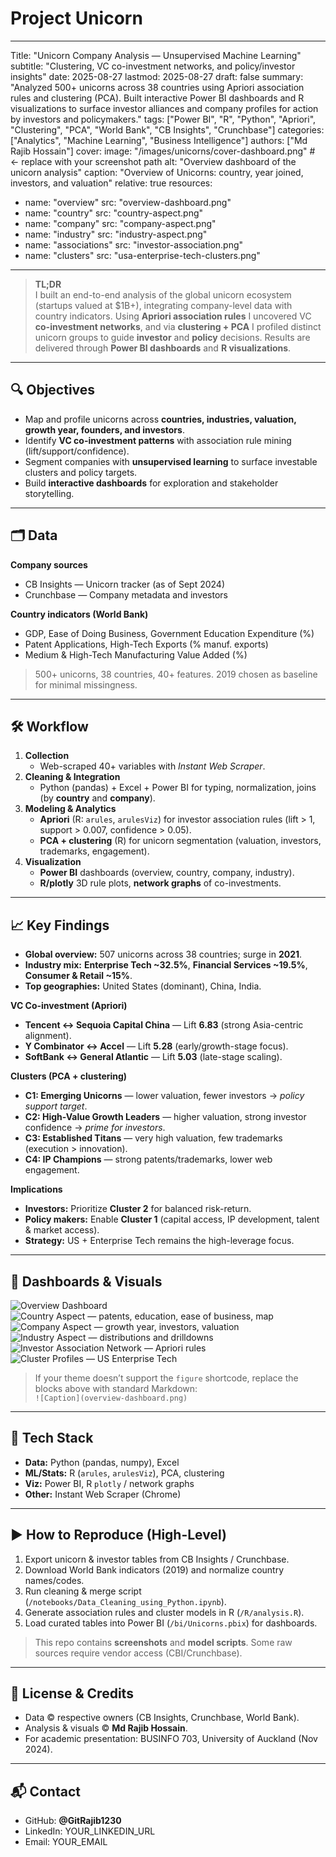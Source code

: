 # Project Unicorn

---
Title: "Unicorn Company Analysis — Unsupervised Machine Learning"
subtitle: "Clustering, VC co-investment networks, and policy/investor insights"
date: 2025-08-27
lastmod: 2025-08-27
draft: false
summary: "Analyzed 500+ unicorns across 38 countries using Apriori association rules and clustering (PCA). Built interactive Power BI dashboards and R visualizations to surface investor alliances and company profiles for action by investors and policymakers."
tags: ["Power BI", "R", "Python", "Apriori", "Clustering", "PCA", "World Bank", "CB Insights", "Crunchbase"]
categories: ["Analytics", "Machine Learning", "Business Intelligence"]
authors: ["Md Rajib Hossain"]
cover:
  image: "/images/unicorns/cover-dashboard.png"   # <- replace with your screenshot path
  alt: "Overview dashboard of the unicorn analysis"
  caption: "Overview of Unicorns: country, year joined, investors, and valuation"
  relative: true
resources:
  - name: "overview"
    src: "overview-dashboard.png"
  - name: "country"
    src: "country-aspect.png"
  - name: "company"
    src: "company-aspect.png"
  - name: "industry"
    src: "industry-aspect.png"
  - name: "associations"
    src: "investor-association.png"
  - name: "clusters"
    src: "usa-enterprise-tech-clusters.png"
---

> **TL;DR**  
> I built an end-to-end analysis of the global unicorn ecosystem (startups valued at \$1B+), integrating company-level data with country indicators. Using **Apriori association rules** I uncovered VC **co-investment networks**, and via **clustering + PCA** I profiled distinct unicorn groups to guide **investor** and **policy** decisions. Results are delivered through **Power BI dashboards** and **R visualizations**.

---

## 🔍 Objectives
- Map and profile unicorns across **countries, industries, valuation, growth year, founders, and investors**.  
- Identify **VC co-investment patterns** with association rule mining (lift/support/confidence).  
- Segment companies with **unsupervised learning** to surface investable clusters and policy targets.  
- Build **interactive dashboards** for exploration and stakeholder storytelling.

---

## 🗂️ Data
**Company sources**
- CB Insights — Unicorn tracker (as of Sept 2024)
- Crunchbase — Company metadata and investors

**Country indicators (World Bank)**
- GDP, Ease of Doing Business, Government Education Expenditure (%)
- Patent Applications, High-Tech Exports (% manuf. exports)
- Medium & High-Tech Manufacturing Value Added (%)

> 500+ unicorns, 38 countries, 40+ features. 2019 chosen as baseline for minimal missingness.

---

## 🛠️ Workflow
1. **Collection**
   - Web-scraped 40+ variables with *Instant Web Scraper*.
2. **Cleaning & Integration**
   - Python (pandas) + Excel + Power BI for typing, normalization, joins (by **country** and **company**).
3. **Modeling & Analytics**
   - **Apriori** (R: `arules`, `arulesViz`) for investor association rules (lift > 1, support > 0.007, confidence > 0.05).
   - **PCA + clustering** (R) for unicorn segmentation (valuation, investors, trademarks, engagement).
4. **Visualization**
   - **Power BI** dashboards (overview, country, company, industry).
   - **R/plotly** 3D rule plots, **network graphs** of co-investments.

---

## 📈 Key Findings
- **Global overview:** 507 unicorns across 38 countries; surge in **2021**.  
- **Industry mix:** **Enterprise Tech ~32.5%**, **Financial Services ~19.5%**, **Consumer & Retail ~15%**.  
- **Top geographies:** United States (dominant), China, India.

**VC Co-investment (Apriori)**
- **Tencent ↔ Sequoia Capital China** — Lift **6.83** (strong Asia-centric alignment).  
- **Y Combinator ↔ Accel** — Lift **5.28** (early/growth-stage focus).  
- **SoftBank ↔ General Atlantic** — Lift **5.03** (late-stage scaling).

**Clusters (PCA + clustering)**
- **C1: Emerging Unicorns** — lower valuation, fewer investors → *policy support target*.  
- **C2: High-Value Growth Leaders** — higher valuation, strong investor confidence → *prime for investors*.  
- **C3: Established Titans** — very high valuation, few trademarks (execution > innovation).  
- **C4: IP Champions** — strong patents/trademarks, lower web engagement.

**Implications**
- **Investors:** Prioritize **Cluster 2** for balanced risk-return.  
- **Policy makers:** Enable **Cluster 1** (capital access, IP development, talent & market access).  
- **Strategy:** US + Enterprise Tech remains the high-leverage focus.

---

## 🧭 Dashboards & Visuals
![Overview Dashboard](overview-dashboard.png)
![Country Aspect — patents, education, ease of business, map](country-aspect.png)
![Company Aspect — growth year, investors, valuation](company-aspect.png)
![Industry Aspect — distributions and drilldowns](industry-aspect.png)
![Investor Association Network — Apriori rules](investor-association.png)
![Cluster Profiles — US Enterprise Tech](usa-enterprise-tech-clusters.png)


> If your theme doesn’t support the `figure` shortcode, replace the blocks above with standard Markdown:  
> `![Caption](overview-dashboard.png)`

---

## 🧪 Tech Stack
- **Data:** Python (pandas, numpy), Excel  
- **ML/Stats:** R (`arules`, `arulesViz`), PCA, clustering  
- **Viz:** Power BI, R `plotly` / network graphs  
- **Other:** Instant Web Scraper (Chrome)

---

## ▶️ How to Reproduce (High-Level)
1. Export unicorn & investor tables from CB Insights / Crunchbase.  
2. Download World Bank indicators (2019) and normalize country names/codes.  
3. Run cleaning & merge script (`/notebooks/Data_Cleaning_using_Python.ipynb`).  
4. Generate association rules and cluster models in R (`/R/analysis.R`).  
5. Load curated tables into Power BI (`/bi/Unicorns.pbix`) for dashboards.

> This repo contains **screenshots** and **model scripts**. Some raw sources require vendor access (CBI/Crunchbase).

---

## 📜 License & Credits
- Data © respective owners (CB Insights, Crunchbase, World Bank).  
- Analysis & visuals © **Md Rajib Hossain**.  
- For academic presentation: BUSINFO 703, University of Auckland (Nov 2024).

---

## 📬 Contact
- GitHub: **@GitRajib1230**  
- LinkedIn: YOUR_LINKEDIN_URL  
- Email: YOUR_EMAIL
